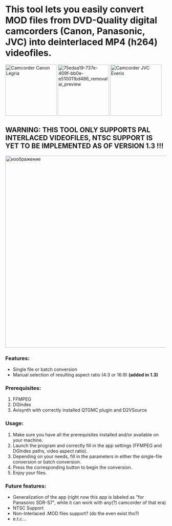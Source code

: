 # This tool lets you easily convert MOD files from DVD-Quality digital camcorders (Canon, Panasonic, JVC) into deinterlaced MP4 (h264) videofiles.
<img width="160" height="160" alt="Camcorder Canon Legria" src="https://github.com/user-attachments/assets/b698a621-b364-4214-a3eb-fad6dc39f37f" /> <img width="160" height="160" alt="75edaa19-737e-409f-bb0e-e510011bd486_removalai_preview" src="https://github.com/user-attachments/assets/57052a27-5671-48c3-bb53-2331ce8b72d0" /> <img width="160" height="160" alt="Camcorder JVC Everio" src="https://github.com/user-attachments/assets/0bbf1875-46de-4551-a792-d8d37a51b4ef" />



## **WARNING: THIS TOOL ONLY SUPPORTS PAL INTERLACED VIDEOFILES, NTSC SUPPORT IS YET TO BE IMPLEMENTED AS OF VERSION 1.3 !!!**

<img width="600" alt="изображение" src="https://github.com/user-attachments/assets/77d45775-b5de-4fb1-8949-5e99d164beb3" />


### Features:
+ Single file or batch conversion
+ Manual selection of resulting aspect ratio (4:3 or 16:9) **(added in 1.3)**

### Prerequisites:
1. FFMPEG
2. DGIndex
3. Avisynth with correctly installed QTGMC plugin and D2VSource

### Usage:
1. Make sure you have all the prerequisites installed and/or available on your machine.
2. Launch the program and correctly fill in the app settings (FFMPEG and DGIndex paths, video aspect ratio).
3. Depending on your needs, fill in the parameters in either the single-file conversion or batch conversion.
4. Press the corresponding button to begin the conversion.
5. Enjoy your files.

### Future features:
- Generalization of the app (right now this app is labeled as "for Panasonic SDR-S7", while it can work with any(?) camcorder of that era)
- NTSC Support
- Non-Interlaced .MOD files support? (do the even exist tho?)
- e.t.c...
